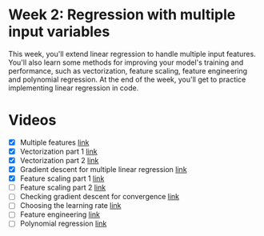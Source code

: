 # Week 2: Regression with multiple input variables

This week, you'll extend linear regression to handle multiple input features. You'll also learn some methods for improving your model's training and performance, such as vectorization, feature scaling, feature engineering and polynomial regression. At the end of the week, you'll get to practice implementing linear regression in code.

# Videos
  - [x] Multiple features [link](https://www.coursera.org/learn/machine-learning/lecture/gFuSx/multiple-features)
  - [x] Vectorization part 1 [link](https://www.coursera.org/learn/machine-learning/lecture/ismjc/vectorization-part-1)
  - [x] Vectorization part 2 [link](https://www.coursera.org/learn/machine-learning/lecture/p2Nqv/vectorization-part-2)
  - [x] Gradient descent for multiple linear regression [link](https://www.coursera.org/learn/machine-learning/lecture/ltMMp/gradient-descent-for-multiple-linear-regression)
  - [x] Feature scaling part 1 [link](https://www.coursera.org/learn/machine-learning/lecture/KMDV3/feature-scaling-part-1)
  - [ ] Feature scaling part 2 [link](https://www.coursera.org/learn/machine-learning/lecture/akapu/feature-scaling-part-2)
  - [ ] Checking gradient descent for convergence [link](https://www.coursera.org/learn/machine-learning/lecture/rOTkB/checking-gradient-descent-for-convergence)
  - [ ] Choosing the learning rate [link](https://www.coursera.org/learn/machine-learning/lecture/10ZVv/choosing-the-learning-rate)
  - [ ] Feature engineering [link](https://www.coursera.org/learn/machine-learning/lecture/dgZYR/feature-engineering)
  - [ ] Polynomial regression [link](https://www.coursera.org/learn/machine-learning/lecture/OnGhN/polynomial-regression)